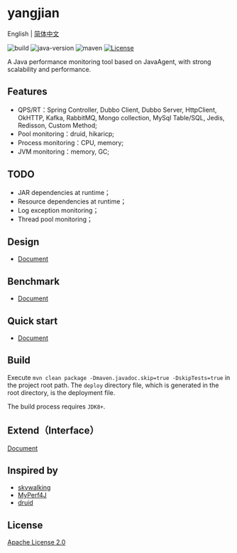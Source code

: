 # yangjian

English | [简体中文](README_CN.md)

![build](https://github.com/yametech/yangjian/workflows/build/badge.svg) ![java-version](https://img.shields.io/badge/JDK-1.8+-brightgreen.svg) ![maven](https://img.shields.io/badge/maven-3.5+-brightgreen.svg) [![License](https://img.shields.io/github/license/yametech/yangjian)](/LICENSE)

A Java performance monitoring tool based on JavaAgent, with strong scalability and performance.

## Features

* QPS/RT：Spring Controller, Dubbo Client, Dubbo Server, HttpClient, OkHTTP, Kafka, RabbitMQ, Mongo collection, MySql Table/SQL, Jedis, Redisson, Custom Method;
* Pool monitoring：druid, hikaricp;
* Process monitoring：CPU, memory;
* JVM monitoring：memory, GC;

## TODO

* JAR dependencies at runtime；
* Resource dependencies at runtime；
* Log exception monitoring；
* Thread pool monitoring；

## Design

* [Document](https://github.com/yametech/yangjian/wiki/%E8%AE%BE%E8%AE%A1%E6%96%87%E6%A1%A3 )

## Benchmark

* [Document](https://github.com/yametech/yangjian/wiki/%E6%80%A7%E8%83%BD%E6%8A%A5%E5%91%8A )


## Quick start

* [Document](https://github.com/yametech/yangjian/wiki/%E9%83%A8%E7%BD%B2%E6%96%87%E6%A1%A3 )

## Build

Execute `mvn clean package -Dmaven.javadoc.skip=true -DskipTests=true` in the project root path. The `deploy` directory file, which is generated in the root directory, is the deployment file.

The build process requires `JDK8+`.
## Extend（Interface）

[Document](https://github.com/yametech/yangjian/wiki/%E5%BC%80%E5%8F%91%E6%96%87%E6%A1%A3)

## Inspired by
* [skywalking](https://github.com/apache/skywalking)
* [MyPerf4J](https://github.com/LinShunKang/MyPerf4J )
* [druid](https://github.com/alibaba/druid )

## License

[Apache License 2.0](/LICENSE)
